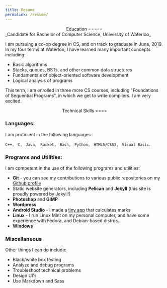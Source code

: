 ```yaml
---
title: Resume
permalink: /resume/
---
```

<center>Education
=====
</center>
_Candidate for Bachelor of Computer Science, University of Waterloo_

I am pursuing a co-op degree in CS, and on track to graduate in June, 2019. In
my four terms at Waterloo, I have learned many important concepts including:

- Basic algorithms
- Stacks, queues, BSTs, and other common data structures
- Fundamentals of object-oriented software development
- Logical analysis of programs

This term, I am enrolled in three more CS courses, including "Foundations of
Sequential Programs", in which we get to write compilers. I am very excited.

<center>Technical Skills
====
</center>

### Languages:

I am proficient in the following languages:

`C++, ` `C, ` `Java, ` `Racket, ` `Bash, ` `Python, ` `HTML5/CSS3, ` `Visual
Basic`.

### Programs and Utilities:

I am competent in the use of the following programs and utilities:

- **Git** - you can see my contributions to various public repositories on my
  [Github profile](http://github.com/fboxwala)
- Static website generators, including **Pelican** and **Jekyll** (this site is
  proudly powered by Jekyll!)
- **Photoshop** and **GIMP**
- **Wordpress**
- **Android Studio** - I made a [tiny app](http://fboxwala.github.io/canipass)
   that calculates marks
- **Linux** - I run Linux Mint on my personal computer, and have some experience
    with Fedora, and Debian-based distros.
- **Windows**

### Miscellaneous

Other things I can do include:

- Black/white box testing
- Analyze and debug programs
- Troubleshoot technical problems
- Design UI's
- Use Markdown and Sass
